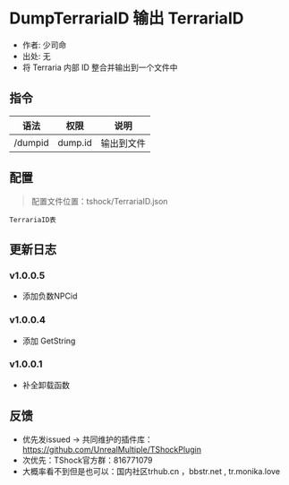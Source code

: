# DumpTerrariaID 输出 TerrariaID

- 作者: 少司命
- 出处: 无
- 将 Terraria 内部 ID 整合并输出到一个文件中


## 指令

| 语法      |   权限    |  说明   |
|---------|:-------:|:-----:|
| /dumpid | dump.id | 输出到文件 |

## 配置
> 配置文件位置：tshock/TerrariaID.json
```json5
TerrariaID表
```

## 更新日志

### v1.0.0.5
- 添加负数NPCid
### v1.0.0.4
- 添加 GetString
### v1.0.0.1
- 补全卸载函数


## 反馈
- 优先发issued -> 共同维护的插件库：https://github.com/UnrealMultiple/TShockPlugin
- 次优先：TShock官方群：816771079
- 大概率看不到但是也可以：国内社区trhub.cn ，bbstr.net , tr.monika.love
